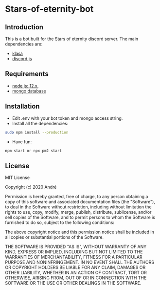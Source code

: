 # Stars-of-eternity-bot

## Introduction

This is a bot built for the Stars of eternity discord server. The main dependencies are:
- [klasa](https://github.com/dirigeants/klasa/tree/master)
- [discord.js](https://github.com/discordjs/discord.js)

## Requirements
- [node.js: 12.x](https://nodejs.org/),
- [mongo database](https://www.mongodb.com/)

## Installation
- Edit .env with your bot token and mongo access string.
- Install all the dependencies:
```bash
sudo npm install --production
```
- Have fun:
```bash
npm start or npx pm2 start
```

## License

MIT License

Copyright (c) 2020 André

Permission is hereby granted, free of charge, to any person obtaining a copy
of this software and associated documentation files (the "Software"), to deal
in the Software without restriction, including without limitation the rights
to use, copy, modify, merge, publish, distribute, sublicense, and/or sell
copies of the Software, and to permit persons to whom the Software is
furnished to do so, subject to the following conditions:

The above copyright notice and this permission notice shall be included in all
copies or substantial portions of the Software.

THE SOFTWARE IS PROVIDED "AS IS", WITHOUT WARRANTY OF ANY KIND, EXPRESS OR
IMPLIED, INCLUDING BUT NOT LIMITED TO THE WARRANTIES OF MERCHANTABILITY,
FITNESS FOR A PARTICULAR PURPOSE AND NONINFRINGEMENT. IN NO EVENT SHALL THE
AUTHORS OR COPYRIGHT HOLDERS BE LIABLE FOR ANY CLAIM, DAMAGES OR OTHER
LIABILITY, WHETHER IN AN ACTION OF CONTRACT, TORT OR OTHERWISE, ARISING FROM,
OUT OF OR IN CONNECTION WITH THE SOFTWARE OR THE USE OR OTHER DEALINGS IN THE
SOFTWARE.